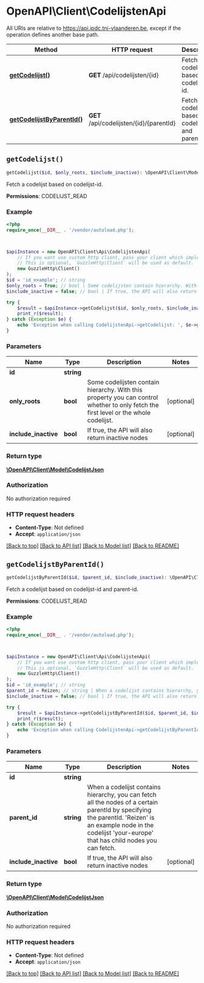 # OpenAPI\Client\CodelijstenApi

All URIs are relative to https://api.ipdc.tni-vlaanderen.be, except if the operation defines another base path.

| Method | HTTP request | Description |
| ------------- | ------------- | ------------- |
| [**getCodelijst()**](CodelijstenApi.md#getCodelijst) | **GET** /api/codelijsten/{id} | Fetch a codelijst based on codelijst-id. |
| [**getCodelijstByParentId()**](CodelijstenApi.md#getCodelijstByParentId) | **GET** /api/codelijsten/{id}/{parentId} | Fetch a codelijst based on codelijst-id and parent-id. |


## `getCodelijst()`

```php
getCodelijst($id, $only_roots, $include_inactive): \OpenAPI\Client\Model\CodelijstJson
```

Fetch a codelijst based on codelijst-id.

**Permissions**: CODELIJST_READ

### Example

```php
<?php
require_once(__DIR__ . '/vendor/autoload.php');



$apiInstance = new OpenAPI\Client\Api\CodelijstenApi(
    // If you want use custom http client, pass your client which implements `GuzzleHttp\ClientInterface`.
    // This is optional, `GuzzleHttp\Client` will be used as default.
    new GuzzleHttp\Client()
);
$id = 'id_example'; // string
$only_roots = True; // bool | Some codelijsten contain hierarchy. With this property you can control whether to only fetch the first level or the whole codelijst.
$include_inactive = false; // bool | If true, the API will also return inactive nodes

try {
    $result = $apiInstance->getCodelijst($id, $only_roots, $include_inactive);
    print_r($result);
} catch (Exception $e) {
    echo 'Exception when calling CodelijstenApi->getCodelijst: ', $e->getMessage(), PHP_EOL;
}
```

### Parameters

| Name | Type | Description  | Notes |
| ------------- | ------------- | ------------- | ------------- |
| **id** | **string**|  | |
| **only_roots** | **bool**| Some codelijsten contain hierarchy. With this property you can control whether to only fetch the first level or the whole codelijst. | [optional] |
| **include_inactive** | **bool**| If true, the API will also return inactive nodes | [optional] |

### Return type

[**\OpenAPI\Client\Model\CodelijstJson**](../Model/CodelijstJson.md)

### Authorization

No authorization required

### HTTP request headers

- **Content-Type**: Not defined
- **Accept**: `application/json`

[[Back to top]](#) [[Back to API list]](../../README.md#endpoints)
[[Back to Model list]](../../README.md#models)
[[Back to README]](../../README.md)

## `getCodelijstByParentId()`

```php
getCodelijstByParentId($id, $parent_id, $include_inactive): \OpenAPI\Client\Model\CodelijstJson
```

Fetch a codelijst based on codelijst-id and parent-id.

**Permissions**: CODELIJST_READ

### Example

```php
<?php
require_once(__DIR__ . '/vendor/autoload.php');



$apiInstance = new OpenAPI\Client\Api\CodelijstenApi(
    // If you want use custom http client, pass your client which implements `GuzzleHttp\ClientInterface`.
    // This is optional, `GuzzleHttp\Client` will be used as default.
    new GuzzleHttp\Client()
);
$id = 'id_example'; // string
$parent_id = Reizen; // string | When a codelijst contains hierarchy, you can fetch all the nodes of a certain parentId by specifying the parentId. 'Reizen' is an example node in the codelijst 'your-europe' that has child nodes you can fetch.
$include_inactive = false; // bool | If true, the API will also return inactive nodes

try {
    $result = $apiInstance->getCodelijstByParentId($id, $parent_id, $include_inactive);
    print_r($result);
} catch (Exception $e) {
    echo 'Exception when calling CodelijstenApi->getCodelijstByParentId: ', $e->getMessage(), PHP_EOL;
}
```

### Parameters

| Name | Type | Description  | Notes |
| ------------- | ------------- | ------------- | ------------- |
| **id** | **string**|  | |
| **parent_id** | **string**| When a codelijst contains hierarchy, you can fetch all the nodes of a certain parentId by specifying the parentId. &#39;Reizen&#39; is an example node in the codelijst &#39;your-europe&#39; that has child nodes you can fetch. | |
| **include_inactive** | **bool**| If true, the API will also return inactive nodes | [optional] |

### Return type

[**\OpenAPI\Client\Model\CodelijstJson**](../Model/CodelijstJson.md)

### Authorization

No authorization required

### HTTP request headers

- **Content-Type**: Not defined
- **Accept**: `application/json`

[[Back to top]](#) [[Back to API list]](../../README.md#endpoints)
[[Back to Model list]](../../README.md#models)
[[Back to README]](../../README.md)
